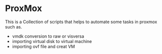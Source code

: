 # ProxMox
This is a Collection of scripts that helps to automate some tasks in proxmox such as.
  - vmdk conversion to raw or visversa
  - importing virtual disk to virtual machine 
  - importing ovf file and creat VM
